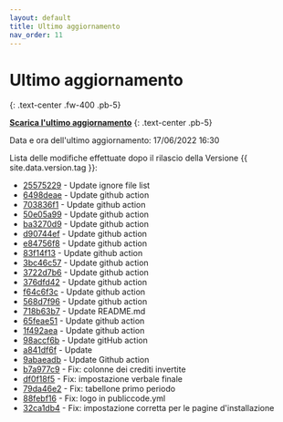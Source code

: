 ```yaml
---
layout: default
title: Ultimo aggiornamento
nav_order: 11
---
```


# Ultimo aggiornamento
{: .text-center .fw-400 .pb-5}

[**Scarica l'ultimo aggiornamento**](https://github.com/trinko/giuaschool/releases/download/update-v1.4.4/giuaschool-update-v1.4.4.zip)
{: .text-center .pb-5}

Data e ora dell'ultimo aggiornamento: 17/06/2022 16:30

Lista delle modifiche effettuate dopo il rilascio della Versione {{ site.data.version.tag }}:

- [25575229](http://github.com/trinko/giuaschool/commit/255752292d2ffc2bebb15ead40941d06f16bc14f) - Update ignore file list
- [6498deae](http://github.com/trinko/giuaschool/commit/6498deae07fb4e52333564933329a004f3359995) - Update github action
- [703836f1](http://github.com/trinko/giuaschool/commit/703836f17c302b45b926b70dfebbfafc45374465) - Update github action
- [50e05a99](http://github.com/trinko/giuaschool/commit/50e05a998d73796cde768c0a7e3dabef8e693ed2) - Update github action
- [ba3270d9](http://github.com/trinko/giuaschool/commit/ba3270d96d4a4757dfd96b70f85cd1d26124da33) - Update github action
- [d90744ef](http://github.com/trinko/giuaschool/commit/d90744ef15cabffe1cb4f1ec2d3e279da4588885) - Update github action
- [e84756f8](http://github.com/trinko/giuaschool/commit/e84756f8aef02df34f18a266092c7b18d07d9d13) - Update github action
- [83f14f13](http://github.com/trinko/giuaschool/commit/83f14f13169f563b0d2e414226228217badcefab) - Update github action
- [3bc46c57](http://github.com/trinko/giuaschool/commit/3bc46c57049d319aba30e2e3a4c1ee51f1f7302e) - Update github action
- [3722d7b6](http://github.com/trinko/giuaschool/commit/3722d7b660e419196e43f4d864939ef0f0f335d6) - Update github action
- [376dfd42](http://github.com/trinko/giuaschool/commit/376dfd425f908387c7ab49eb35fcb5b30e0a35b6) - Update github action
- [f64c6f3c](http://github.com/trinko/giuaschool/commit/f64c6f3c526172838f3455c7209a5cf69c2bbc46) - Update github action
- [568d7f96](http://github.com/trinko/giuaschool/commit/568d7f96de9c83fae3e94bc35fe2f7e45f62be4a) - Update github action
- [718b63b7](http://github.com/trinko/giuaschool/commit/718b63b72d83d1627c4540520509d1449b002813) - Update README.md
- [65feae51](http://github.com/trinko/giuaschool/commit/65feae511c2c5b755471ae55f79a69497cdd9c5e) - Update github action
- [1f492aea](http://github.com/trinko/giuaschool/commit/1f492aeaf048d1742c4f35fd264b7fa5070c3d1d) - Update github action
- [98accf6b](http://github.com/trinko/giuaschool/commit/98accf6b2298a65523320fe5ad348552e249d469) - Update gitHub action
- [a841df6f](http://github.com/trinko/giuaschool/commit/a841df6ff902886f1168c17358c8be445925a2c1) - Update
- [9abaeadb](http://github.com/trinko/giuaschool/commit/9abaeadb0c088bef77d513115ba991f0239a24cb) - Update Github action
- [b7a977c9](http://github.com/trinko/giuaschool/commit/b7a977c97dcb3c75a17035dbbf02bc6a8c5c70a3) - Fix: colonne dei crediti invertite
- [df0f18f5](http://github.com/trinko/giuaschool/commit/df0f18f5be600db44cb776fc109c8e0a50745789) - Fix: impostazione verbale finale
- [79da46e2](http://github.com/trinko/giuaschool/commit/79da46e2277fa5424718b218d970fbf8036f1b74) - Fix: tabellone primo periodo
- [88febf16](http://github.com/trinko/giuaschool/commit/88febf167223958f7f134679123c6a2ff65b65a6) - Fix: logo in publiccode.yml
- [32ca1db4](http://github.com/trinko/giuaschool/commit/32ca1db4b7e334c2b8e35307c23e05c27b256df9) - Fix: impostazione corretta per le pagine d'installazione

